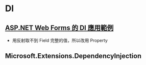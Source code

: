 # DI

## [ASP.NET Web Forms 的 DI 應用範例](https://www.huanlintalk.com/2014/08/dependency-injection-with-aspnet-web.html)

- 用反射取不到 Field 完整的值，所以改用 Property 

## Microsoft.Extensions.DependencyInjection